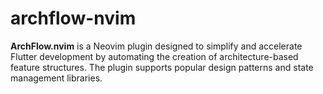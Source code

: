 # archflow-nvim
**ArchFlow.nvim** is a Neovim plugin designed to simplify and accelerate Flutter development by automating the creation of architecture-based feature structures. The plugin supports popular design patterns and state management libraries.
